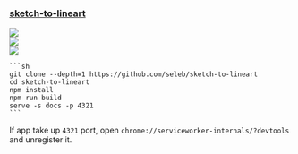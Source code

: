 ### [sketch-to-lineart](https://github.com/seleb/sketch-to-lineart)

![](https://img.shields.io/github/license/seleb/sketch-to-lineart?style=flat-square)<br />
[![](https://img.shields.io/github/last-commit/scillidan/sketch-to-lineart/main?label=last%20commit%20(fork)&style=flat-square)](https://github.com/scillidan/sketch-to-lineart)<br />
![](https://img.shields.io/badge/Vercel-black?style=flat&logo=Vercel&logoColor=white)

````{tab} From source
```sh
git clone --depth=1 https://github.com/seleb/sketch-to-lineart
cd sketch-to-lineart
npm install
npm run build
serve -s docs -p 4321
```
````

If app take up `4321` port, open `chrome://serviceworker-internals/?devtools` and unregister it.